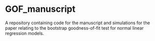# GOF_manuscript
A repository containing code for the manuscript and simulations for the paper relating to the bootstrap goodness-of-fit test for normal linear regression models.
